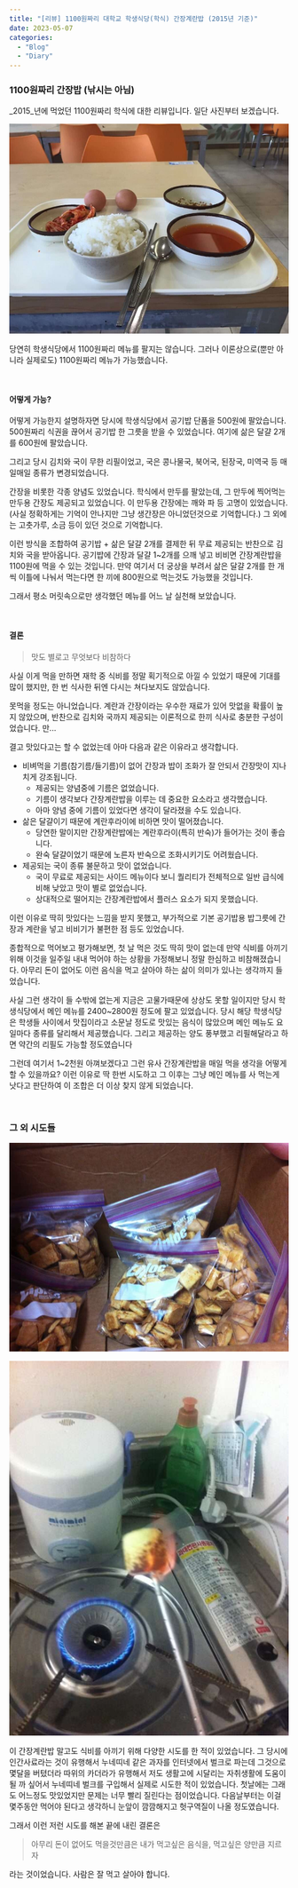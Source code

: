 ```yaml
---
title: "[리뷰] 1100원짜리 대학교 학생식당(학식) 간장계란밥 (2015년 기준)"
date: 2023-05-07
categories: 
  - "Blog"
  - "Diary"
---
```


### **1100원짜리 간장밥 (낚시는 아님)**

_2015_년에 먹었던 1100원짜리 학식에 대한 리뷰입니다. 일단 사진부터 보겠습니다.

 ![](/assets/img/wp-content/uploads/2023/05/P20150513_162254898_2F4B780E-C0B9-4795-83DA-10A48966ED40-rotated.jpg)

당연히 학생식당에서 1100원짜리 메뉴를 팔지는 않습니다. 그러나 이론상으로(뿐만 아니라 실제로도) 1100원짜리 메뉴가 가능했습니다.

 

#### **어떻게 가능?**

어떻게 가능한지 설명하자면 당시에 학생식당에서 공기밥 단품을 500원에 팔았습니다. 500원짜리 식권을 끊어서 공기밥 한 그릇을 받을 수 있었습니다. 여기에 삶은 달걀 2개를 600원에 팔았습니다.

그리고 당시 김치와 국이 무한 리필이었고, 국은 콩나물국, 북어국, 된장국, 미역국 등 매일매일 종류가 변경되었습니다.

간장을 비롯한 각종 양념도 있었습니다. 학식에서 만두를 팔았는데, 그 만두에 찍어먹는 만두용 간장도 제공되고 있었습니다. 이 만두용 간장에는 깨와 파 등 고명이 있었습니다. (사실 정확하게는 기억이 안나지만 그냥 생간장은 아니었던것으로 기억합니다.) 그 외에는 고춧가루, 소금 등이 있던 것으로 기억합니다.

이런 방식을 조합하여 공기밥 + 삶은 달걀 2개를 결제한 뒤 무료 제공되는 반찬으로 김치와 국을 받아옵니다. 공기밥에 간장과 달걀 1~2개를 으깨 넣고 비비면 간장계란밥을 1100원에 먹을 수 있는 것입니다. 만약 여기서 더 궁상을 부려서 삶은 달걀 2개를 한 개씩 이틀에 나눠서 먹는다면 한 끼에 800원으로 먹는것도 가능했을 것입니다.

그래서 평소 머릿속으로만 생각했던 메뉴를 어느 날 실천해 보았습니다.

 

#### **결론**

> 맛도 별로고 무엇보다 비참하다

사실 이게 먹을 만하면 재학 중 식비를 정말 획기적으로 아낄 수 있었기 때문에 기대를 많이 했지만, 한 번 식사한 뒤엔 다시는 쳐다보지도 않았습니다.

못먹을 정도는 아니었습니다. 계란과 간장이라는 우수한 재료가 있어 맛없을 확률이 높지 않았으며, 반찬으로 김치와 국까지 제공되는 이론적으로 한끼 식사로 충분한 구성이었습니다. 만...

결고 맛있다고는 할 수 없었는데 아마 다음과 같은 이유라고 생각합니다.

- 비벼먹을 기름(참기름/들기름)이 없어 간장과 밥이 조화가 잘 안되서 간장맛이 지나치게 강조됩니다.
    - 제공되는 양념중에 기름은 없었습니다.
    - 기름이 생각보다 간장계란밥을 이루는 데 중요한 요소라고 생각했습니다.
    - 아마 양념 중에 기름이 있었다면 생각이 달라졌을 수도 있습니다.
- 삶은 달걀이기 때문에 계란후라이에 비하면 맛이 떨어졌습니다.
    - 당연한 말이지만 간장계란밥에는 계란후라이(특히 반숙)가 들어가는 것이 좋습니다.
    - 완숙 달걀이었기 때문에 노른자 반숙으로 조화시키기도 어려웠습니다.
- 제공되는 국이 종류 불문하고 맛이 없었습니다.
    - 국이 무료로 제공되는 사이드 메뉴이다 보니 퀄리티가 전체적으로 일반 급식에 비해 낮았고 맛이 별로 없었습니다.
    - 상대적으로 떨어지는 간장계란밥에서 플러스 요소가 되지 못했습니다.

이런 이유로 딱히 맛있다는 느낌을 받지 못했고, 부가적으로 기본 공기밥용 밥그릇에 간장과 계란을 넣고 비비기가 불편한 점 등도 있었습니다.

종합적으로 먹어보고 평가해보면, 첫 날 먹은 것도 딱히 맛이 없는데 만약 식비를 아끼기 위해 이것을 일주일 내내 먹어야 하는 상황을 가정해보니 정말 한심하고 비참해졌습니다. 아무리 돈이 없어도 이런 음식을 먹고 살아야 하는 삶이 의미가 있나는 생각까지 들었습니다.

사실 그런 생각이 들 수밖에 없는게 지금은 고물가때문에 상상도 못할 일이지만 당시 학생식당에서 메인 메뉴를 2400~2800원 정도에 팔고 있었습니다. 당시 해당 학생식당은 학생들 사이에서 맛집이라고 소문날 정도로 맛있는 음식이 많았으며 메인 메뉴도 요일마다 종류를 달리해서 제공했습니다. 그리고 제공하는 양도 풍부했고 리필해달라고 하면 약간의 리필도 가능할 정도였습니다

그런데 여기서 1~2천원 아껴보겠다고 그런 유사 간장계란밥을 매일 먹을 생각을 어떻게 할 수 있을까요? 이런 이유로 딱 한번 시도하고 그 이후는 그냥 메인 메뉴를 사 먹는게 낫다고 판단하여 이 조합은 더 이상 찾지 않게 되었습니다.

 

### **그 외 시도들**

 ![](/assets/img/wp-content/uploads/2023/05/P20131120_235847324_FD64D069-0ABB-4899-A80D-2D65F00E6639.jpg)

 ![](/assets/img/wp-content/uploads/2023/05/P20140730_115254210_2B7B0395-19B4-47C9-AACB-A66CD3522C2C-rotated.jpg)

이 간장계란밥 말고도 식비를 아끼기 위해 다양한 시도를 한 적이 있었습니다. 그 당시에 인간사료라는 것이 유행해서 누네띠네 같은 과자를 인터넷에서 벌크로 파는데 그것으로 몇달을 버텼더라 따위의 카더라가 유행해서 저도 생활고에 시달리는 자취생활에 도움이 될 까 싶어서 누네띠네 벌크를 구입해서 실제로 시도한 적이 있었습니다. 첫날에는 그래도 어느정도 맛있었지만 문제는 너무 빨리 질린다는 점이었습니다. 다음날부터는 이걸 몇주동안 먹어야 된다고 생각하니 눈앞이 깜깜해지고 헛구역질이 나올 정도였습니다.

그래서 이런 저런 시도를 해본 끝에 내린 결론은

> 아무리 돈이 없어도 먹을것만큼은 내가 먹고싶은 음식을, 먹고싶은 양만큼 지르자

라는 것이었습니다. 사람은 잘 먹고 살아야 합니다.

